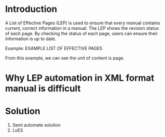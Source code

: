 # Introduction

A List of Effective Pages (LEP) is used to ensure that every manual contains current, correct information in a manual. The LEP shows the revision status of each page. By checking the status of each page, users can ensure their information is up to date.

Example:
EXAMPLE LIST OF EFFECTIVE PAGES


From this example, we can see the unit of content is page. 


# Why LEP automation in XML format manual is difficult


# Solution

1. Semi automate solution
2. LoES